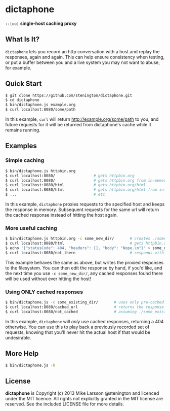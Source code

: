 # dictaphone 
`::[oo]`
**single-host caching proxy**

## What Is It?
`dictaphone` lets you record an http conversation with a host and replay the responses, again and again. This
can help ensure consistency when testing, or put a buffer between you and a live system you may not want to abuse,
for example.

## Quick Start

``` bash
$ git clone https://github.com/stenington/dictaphone.git
$ cd dictaphone
$ bin/dictaphone.js example.org
$ curl localhost:8080/some/path
```

In this example, `curl` will return http://example.org/some/path to you, and future requests for it
will be returned from dictaphone's cache while it remains running.

## Examples

### Simple caching
``` bash
$ bin/dictaphone.js httpbin.org
$ curl localhost:8080/                 # gets httpbin.org
$ curl localhost:8080/                 # gets httpbin.org from in-memory cache
$ curl localhost:8080/html             # gets httpbin.org/html
$ curl localhost:8080/html             # gets httpbin.org/html from in-memory cache
$ ...                                  # etc.
```

In this example, `dictaphone` proxies requests to the specified host and keeps the response in memory. 
Subsequent requests for the same url will return the cached response instead of hitting the host again.

### More useful caching
``` bash
$ bin/dictaphone.js httpbin.org -c some_new_dir/       # creates ./some_new_dir/ and uses it as the base directory for a flat file cache
$ curl localhost:8080/html                             # gets httpbin.org/html and stores the response as a JSON data object in ./some_new_dir/GET/html
$ echo '{"statusCode": 404, "headers": [], "body": "Nope.\n"}' > some_new_dir/GET/not_there
$ curl localhost:8080/not_there                        # responds with your manually created 404
```

This example behaves the same as above, but writes the proxied responses to the filesystem. You can then edit the response 
by hand, if you'd like, and the next time you use `-c some_new_dir/`, any cached responses found there will be used without
ever hitting the host!

### Using ONLY cached responses
``` bash
$ bin/dictaphone.js -c some_existing_dir/       # uses only pre-cached responses found under ./some_existing_dir/
$ curl localhost:8080/cached_url                # returns the response in ./some_existing_dir/GET/cached_url 
$ curl localhost:8080/not_cached                # assuming ./some_existing_dir/GET/not_cached doesn't exist, returns a 404
```

In this example, `dictaphone` will *only* use cached responses, returning a 404 otherwise. You can use this to play back a previously
recorded set of requests, knowing that you'll never hit the actual host if that would be undesirable.

## More Help
``` bash
$ bin/dictaphone.js -h
```

## License
**dictaphone** is Copyright (c) 2013 Mike Larsson @stenington and licenced under the MIT licence. All rights not explicitly granted
in the MIT license are reserved. See the included LICENSE file for more details.
